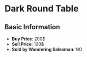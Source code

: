 # Dark Round Table

## Basic Information

- **Buy Price**: 200$
- **Sell Price**: 100$
- **Sold by Wandering Salesman**: NO